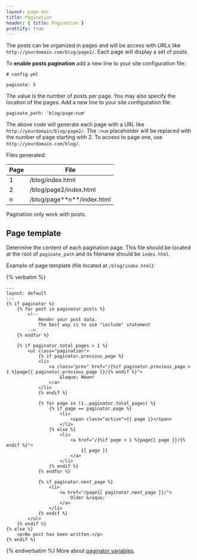 ```yaml
---
layout: page-doc
title: Pagination
header: { title: Pagination }
prettify: true
---
```

The posts can be organized in pages and will be access
with URLs like `http://yourdomain.com/blog/page2/`. Each page will display a set
of posts.

To **enable posts pagination** add a new line to your site configuration file:

```
# config.yml

paginate: 5
```

The value is the number of posts per page. You may also specify the location of
the pages. Add a new line to your site configuration file:

```
paginate_path: 'blog/page:num'
```

The above code will generate each page with a URL like `http://yourdomain/blog/page2/`. 
The `:num` placeholder will be replaced with the number of page starting with 2. 
To access to page one, use `http://yourdomain.com/blog/`.

Files generated:

<table class="table">
    <thead>
        <tr>
            <th class="col-sm-2">Page</th>
            <th>File</th>
        </tr>
    </thead>
    <tbody>
        <tr>
            <td>1</td>
            <td>/blog/index.html</td>
        </tr>
        <tr>
            <td>2</td>
            <td>/blog/page2/index.html</td>
        </tr>
        <tr>
            <td>n</td>
            <td markdown="1">/blog/page**n**/index.html</td>
        </tr>
    </tbody>
</table>

<div class="panel panel-default">
  <div class="panel-body">
    <div class="row">
        <div class="col-md-1">
            <i class="fa fa-exclamation-triangle fa-3x color-red"></i>
        </div>
        <div class="col-md-11">
            <p markdown="1">
                Pagination only work with posts.
            </p>
        </div>
    </div>
  </div>
</div>

## Page template
Determine the content of each pagination page. This file should be located at 
the root of `paginate_path` and its filename should be `index.html`.

Example of page template (file located at `/blog/index.html`):

{% verbatim %}
```
---
layout: default
---
{% if paginator %}
    {% for post in paginator.posts %}
        <!--
            Render your post data.
            The best way is to use "include" statement
        -->
    {% endfor %}
    
    {% if paginator.total_pages > 1 %}
    	<ul class="pagination">
    		{% if paginator.previous_page %}
            <li>
                <a class="prev" href="/{%if paginator.previous_page > 1 %}page{{ paginator.previous_page }}/{% endif %}">
                    &laquo; Newer
                </a>
            </li>
    		{% endif %}
    
    		{% for page in (1..paginator.total_pages) %}
    			{% if page == paginator.page %}
    				<li>
    				    <span class="active">{{ page }}</span>
    				</li>
    			{% else %}
    				<li>
    				    <a href="/{%if page > 1 %}page{{ page }}/{% endif %}">
    				        {{ page }}
    				    </a>
    				</li>
    			{% endif %}
    		{% endfor %}
    
    		{% if paginator.next_page %}
    			<li>
    			    <a href="/page{{ paginator.next_page }}/">
    			        Older &raquo;
    			    </a>
    			</li>
    		{% endif %}
    	</ul>
    {% endif %}
{% else %}
    <p>No post has been written.</p>
{% endif %}
```
{% endverbatim %}
More about [paginator variables](/docs/variables/#paginator-variables).